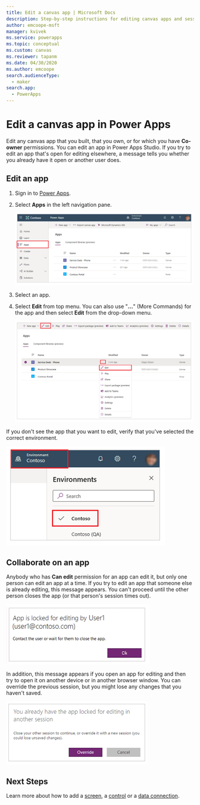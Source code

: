 ```yaml
---
title: Edit a canvas app | Microsoft Docs
description: Step-by-step instructions for editing canvas apps and session-locking scenarios in Power Apps.
author: emcoope-msft
manager: kvivek
ms.service: powerapps
ms.topic: conceptual
ms.custom: canvas
ms.reviewer: tapanm
ms.date: 04/30/2020
ms.author: emcoope
search.audienceType: 
  - maker
search.app: 
  - PowerApps
---
```

# Edit a canvas app in Power Apps

Edit any canvas app that you built, that you own, or for which you have **Co-owner** permissions. You can edit an app in Power Apps Studio. If you try to edit an app that's open for editing elsewhere, a message tells you whether you already have it open or another user does.

## Edit an app

1. Sign in to [Power Apps](https://make.powerapps.com?utm_source=padocs&utm_medium=linkinadoc&utm_campaign=referralsfromdoc).

1. Select **Apps** in the left navigation pane.

    ![List of apps](./media/edit-app/file-apps.png "List of apps")

1. Select an app.

1. Select **Edit** from top menu. You can also use "**...**" (More Commands) for the app and then select **Edit** from the drop-down menu.

    ![Edit an app](./media/edit-app/edit-app.png "Edit an app")

If you don't see the app that you want to edit, verify that you've selected the correct environment.

![Select environment](./media/edit-app/select-environment.png "Select environment")

## Collaborate on an app

Anybody who has **Can edit** permission for an app can edit it, but only one person can edit an app at a time. If you try to edit an app that someone else is already editing, this message appears. You can't proceed until the other person closes the app (or that person's session times out).

![App open by another user](./media/edit-app/applock-otheruser.png "App open by another user")

In addition, this message appears if you open an app for editing and then try to open it on another device or in another browser window. You can override the previous session, but you might lose any changes that you haven't saved.

![App already open for editing by same user](./media/edit-app/applock-selfuser.png "App already open for editing by same user")

## Next Steps

Learn more about how to add a [screen](add-screen-context-variables.md), a [control](add-configure-controls.md) or a [data connection](add-data-connection.md).
